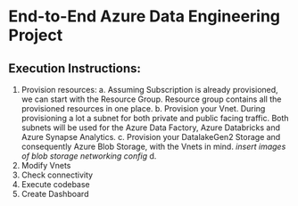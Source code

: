# End-to-End Azure Data Engineering Project

## Execution Instructions:

1. Provision resources:
  a. Assuming Subscription is already provisioned, we can start with the Resource Group. Resource group contains all the provisioned resources in one place.
  b. Provision your Vnet. During provisioning a lot a subnet for both private and public facing traffic. Both subnets will be used for the Azure Data Factory, Azure Databricks and Azure Synapse Analytics.
  c. Provision your DatalakeGen2 Storage and consequently Azure Blob Storage, with the Vnets in mind. 
  *insert images of blob storage networking config*
  d. 
2. Modify Vnets
3. Check connectivity
4. Execute codebase
5. Create Dashboard